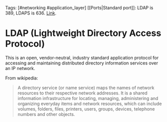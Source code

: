 Tags: [#networking #application_layer]
[[Ports|Standard port]]: LDAP is 389, LDAPS is 636.
[Link](https://en.wikipedia.org/wiki/Lightweight_Directory_Access_Protocol).

# LDAP (Lightweight Directory Access Protocol)

This is an open, vendor-neutral, industry standard application protocol for accessing and maintaining distributed directory information services over an IP network.

From wikipedia:

>A directory service (or name service) maps the names of network resources to their respective network addresses. It is a shared information infrastructure for locating, managing, administering and organizing everyday items and network resources, which can include volumes, folders, files, printers, users, groups, devices, telephone numbers and other objects.
